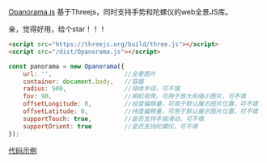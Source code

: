 [Opanorama.js](https://azuoge.github.io/Opanorama/) 基于Threejs，同时支持手势和陀螺仪的web全景JS库。


亲，觉得好用，给个star！！！


```html
<script src="https://threejs.org/build/three.js"></script>
<script src="/dist/Opanorama.js"></script>
```


```js
const panorama = new Opanorama({
    url: '',                    //全景图片
    container: document.body,   //容器
    radius: 500,                //球体半径，可不填
    fov: 90,                    //相机视角，可用于放大和缩小图片，可不填
    offsetLongitude: 0,         //经度偏移量，可用于默认展示图片位置，可不填
    offsetLatitude: 0,          //纬度偏移量，可用于默认展示图片位置，可不填
    supportTouch: true,         //是否支持手指滑动，可不填
    supportOrient: true         //是否支持陀螺仪，可不填
});
```

[代码示例](https://azuoge.github.io/Opanorama/) 
